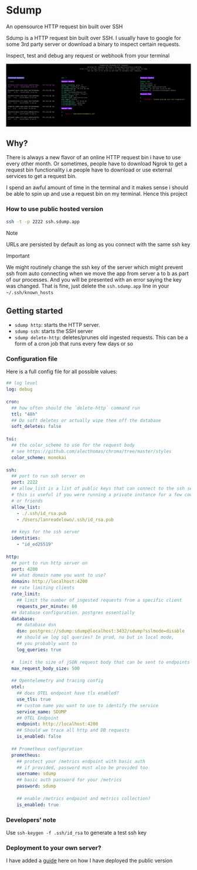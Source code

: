 # Sdump

An opensource HTTP request bin built over SSH

Sdump is a HTTP request bin built over SSH. I usually have to google for some
3rd party server or download a binary to inspect certain requests.

Inspect, test and debug any request or webhook from your terminal

![sdump TUI](assets/sdump.png)

## Why?

There is always a new flavor of an online HTTP request bin i have to use every other
month. Or sometimes, people have to download Ngrok to get a request bin
functionality i.e people have to download or use external services to
get a request bin.

I spend an awful amount of time in the terminal and it makes sense i should
be able to spin up and use a request bin on my terminal. Hence this
project

### How to use public hosted version

```sh
ssh -t -p 2222 ssh.sdump.app
```

> [!NOTE]
> URLs are persisted by default as long as you connect with the same ssh key

> [!IMPORTANT]
> We might routinely change the ssh key of the server which might prevent
> ssh from auto connecting when we move the app from server a to b as part of our processes.
> And you will be presented with an error saying the
> key was changed. That is fine, just delete the `ssh.sdump.app` line in your
> `~/.ssh/known_hosts`

## Getting started

- `sdump http`: starts the HTTP server.
- `sdump ssh`: starts the SSH server
- `sdump delete-http`: deletes/prunes old ingested requests. This can be a form
  of a cron job that runs every few days or so

### Configuration file

Here is a full config file for all possible values:

```yaml
## log level
log: debug

cron:
  ## how often should the `delete-http` command run
  ttl: "48h"
  ## Do soft deletes or actually wipe them off the database
  soft_deletes: false

tui:
  ## the color_scheme to use for the request body
  # see https://github.com/alecthomas/chroma/tree/master/styles
  color_scheme: monokai

ssh:
  ## port to run ssh server on
  port: 2222
  ## allow_list is a list of public keys that can connect to the ssh server
  # this is useful if you were running a private instance for a few coworkers
  # or friends
  allow_list:
    - ./.ssh/id_rsa.pub
    - /Users/lanreadelowo/.ssh/id_rsa.pub

  ## keys for the ssh server
  identities:
    - "id_ed25519"

http:
  ## port to run http server on
  port: 4200
  ## what domain name you want to use?
  domain: http://localhost:4200
  ## rate limiting clients
  rate_limit:
    ## limit the number of ingested requests from a specific client
    requests_per_minute: 60
  ## database configuration. postgres essentially
  database:
    ## database dsn
    dsn: postgres://sdump:sdump@localhost:3432/sdump?sslmode=disable
    ## should we log sql queries? In prod, no but in local mode,
    ## you probably want to
    log_queries: true

  #  limit the size of jSON request body that can be sent to endpoints
  max_request_body_size: 500

  ## Opentelemetry and tracing config
  otel:
    ## does OTEL endpoint have tls enabled?
    use_tls: true
    ## custom name you want to use to identify the service
    service_name: SDUMP
    ## OTEL Endpoint
    endpoint: http://localhost:4200
    ## Should we trace all http and DB requests
    is_enabled: false

  ## Prometheus configuration
  prometheus:
    ## protect your /metrics endpoint with basic auth
    ## if provided, password must also be provided too
    username: sdump
    ## basic auth password for your /metrics
    password: sdump

    ## enable /metrics endpoint and metrics collection?
    is_enabled: true
```

### Developers' note

Use `ssh-keygen -f .ssh/id_rsa` to generate a test ssh key

### Deployment to your own server?

I have added a [guide](./deploy/README.md) here on how I have
deployed the public version
